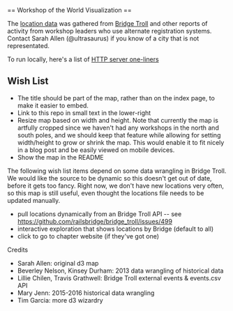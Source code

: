 == Workshop of the World Visualization ==

The [location data](https://docs.google.com/a/ultrasaurus.com/spreadsheet/ccc?key=0AjPWVMj9wWa6dDJOVE5DVTRxbjc2Vy1PMVlQTlh4eFE#gid=0) 
was gathered from [Bridge Troll](http://www.bridgetroll.org/) and other reports of activity from workshop leaders who use alternate registration systems.  Contact Sarah Allen (@ultrasaurus) if you know of a city that is not representated.

To run locally, here's a list of [HTTP server one-liners](https://gist.github.com/willurd/5720255)

## Wish List

* The title should be part of the map, rather than on the index page, to make
  it easier to embed.
* Link to this repo in small text in the lower-right
* Resize map based on width and height. Note that currently the map is artfully
  cropped since we haven't had any workshops in the north and south poles, and
  we should keep that feature while allowing for setting width/height to 
  grow or shrink the map. This would enable it to fit nicely in a blog post
  and be easily viewed on mobile devices.
* Show the map in the README

The following wish list items depend on some data wrangling in Bridge Troll.  We
would like the source to be dynamic so this doesn't get out of date, before it
gets too fancy.  Right now, we don't have new locations very often, so this map
is still useful, even thought the locations file needs to be updated manually.

* pull locations dynamically from an Bridge Troll API -- see https://github.com/railsbridge/bridge_troll/issues/499
* interactive exploration that shows locations by Bridge (default to all)
* click to go to chapter website (if they've got one)

Credits
* Sarah Allen: original d3 map
* Beverley Nelson, Kinsey Durham: 2013 data wrangling of historical data
* Lillie Chilen, Travis Grathwell: Bridge Troll external events & events.csv API
* Mary Jenn: 2015-2016 historical data wrangling
* Tim Garcia: more d3 wizardry
